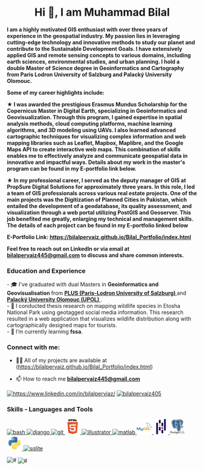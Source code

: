 
<h1 align="center">Hi 👋, I am Muhammad Bilal </h1>
<h4 align="left">I am a highly motivated GIS enthusiast with over three years of experience in the geospatial industry. My passion lies in leveraging cutting-edge technology and innovative methods to study our planet and contribute to the Sustainable Development Goals. I have extensively applied GIS and remote sensing concepts to various domains, including earth sciences, environmental studies, and urban planning. I hold a double Master of Science degree in Geoinformatics and Cartography from Paris Lodron University of Salzburg and Palacký University Olomouc.

Some of my career highlights include:

★ I was awarded the prestigious Erasmus Mundus Scholarship for the Copernicus Master in Digital Earth, specializing in Geoinformatics and Geovisualization. Through this program, I gained expertise in spatial analysis methods, cloud computing platforms, machine learning algorithms, and 3D modeling using UAVs. I also learned advanced cartographic techniques for visualizing complex information and web mapping libraries such as Leaflet, Mapbox, Maplibre, and the Google Maps API to create interactive web maps. This combination of skills enables me to effectively analyze and communicate geospatial data in innovative and impactful ways. Details about my work in the master's program can be found in my E-portfolio link below.

★ In my professional career, I served as the deputy manager of GIS at PropSure Digital Solutions for approximately three years. In this role, I led a team of GIS professionals across various real estate projects. One of the main projects was the Digitization of Planned Cities in Pakistan, which entailed the development of a geodatabase, its quality assessment, and visualization through a web portal utilizing PostGIS and Geoserver. This job benefited me greatly, enlarging my technical and management skills. The details of each project can be found in my E-portfolio linked below

E-Portfolio Link: https://bilalpervaiz.github.io/Bilal_Portfolio/index.html

Feel free to reach out on LinkedIn or via email at bilalpervaiz445@gmail.com to discuss and share common interests.</h4>

<div>
  <h3 align="left">Education and Experience</h3>
  <p align="left">
    - 🎓 I've graduated with dual Masters in <strong> Geoinformatics and Geovisualisation </strong> from  
    <a href="https://www.plus.ac.at/?lang=en" target="blank" rel="noreferrer">
      <strong> PLUS (Paris-Lodron University of Salzburg) </strong>
    </a>
    and
    <a href="https://www.upol.cz/en/" target="blank" rel="noreferrer">
      <strong>Palacký 
University Olomouc (UPOL) </strong>
    </a>.
    <br/>
    - 🔭 I conducted thesis research on mapping wildlife species in Etosha National 
Park using geotagged social media information. This research resulted in a web application that 
visualizes wildlife distribution along with cartographically designed maps for tourists</strong>.
    <br/>
    - 🌱 I’m currently learning <strong>fssa</strong>.
  </p>
</div>


<h3 align="left">Connect with me:</h3>
<p align="left">

- 👨‍💻 All of my projects are available at (https://bilalpervaiz.github.io/Bilal_Portfolio/index.html)

- 📫 How to reach me **bilalpervaiz445@gmail.com**

<a href="https://www.linkedin.com/in/bilalperviaz/" target="blank"><img align="center" src="https://raw.githubusercontent.com/rahuldkjain/github-profile-readme-generator/master/src/images/icons/Social/linked-in-alt.svg" alt="https://www.linkedin.com/in/bilalperviaz/" height="30" width="40" /></a>
<a href="https://instagram.com/bilalpervaiz405" target="blank"><img align="center" src="https://raw.githubusercontent.com/rahuldkjain/github-profile-readme-generator/master/src/images/icons/Social/instagram.svg" alt="bilalpervaiz405" height="30" width="40" /></a>
</p>

<div>
  <h3 align="left">Skills - Languages and Tools</h3>
  <p align="left">
    <a href="https://www.gnu.org/software/bash/" target="blank" rel="noreferrer">
      <img src="https://www.vectorlogo.zone/logos/gnu_bash/gnu_bash-icon.svg" alt="bash" width="40" height="40"/>
    </a>
    <a href="https://www.djangoproject.com/" target="blank" rel="noreferrer">
      <img src="https://cdn.worldvectorlogo.com/logos/django.svg" alt="django" width="40" height="40"/>
    </a>
    <a href="https://git-scm.com/" target="blank" rel="noreferrer">
      <img src="https://www.vectorlogo.zone/logos/git-scm/git-scm-icon.svg" alt="git" width="40" height="40"/>
    </a>
    <a href="https://www.w3.org/html/" target="blank" rel="noreferrer">
      <img src="https://raw.githubusercontent.com/devicons/devicon/master/icons/html5/html5-original-wordmark.svg" alt="html5" width="40" height="40"/>
    </a>
    <a href="https://www.adobe.com/in/products/illustrator.html" target="blank" rel="noreferrer">
      <img src="https://www.vectorlogo.zone/logos/adobe_illustrator/adobe_illustrator-icon.svg" alt="illustrator" width="40" height="40"/>
    </a>
    <a href="https://www.mathworks.com/" target="blank" rel="noreferrer">
      <img src="https://upload.wikimedia.org/wikipedia/commons/2/21/Matlab_Logo.png" alt="matlab" width="40" height="40"/>
    </a>
    <a href="https://www.mysql.com/" target="blank" rel="noreferrer">
      <img src="https://raw.githubusercontent.com/devicons/devicon/master/icons/mysql/mysql-original-wordmark.svg" alt="mysql" width="40" height="40"/>
    </a>
    <a href="https://pandas.pydata.org/" target="blank" rel="noreferrer">
      <img src="https://raw.githubusercontent.com/devicons/devicon/2ae2a900d2f041da66e950e4d48052658d850630/icons/pandas/pandas-original.svg" alt="pandas" width="40" height="40"/>
    </a>
    <a href="https://www.postgresql.org" target="blank" rel="noreferrer">
      <img src="https://raw.githubusercontent.com/devicons/devicon/master/icons/postgresql/postgresql-original-wordmark.svg" alt="postgresql" width="40" height="40"/>
    </a>
    <a href="https://www.python.org" target="blank" rel="noreferrer">
      <img src="https://raw.githubusercontent.com/devicons/devicon/master/icons/python/python-original.svg" alt="python" width="40" height="40"/>
    </a>
    <a href="https://www.sqlite.org/" target="blank" rel="noreferrer">
      <img src="https://www.vectorlogo.zone/logos/sqlite/sqlite-icon.svg" alt="sqlite" width="40" height="40"/>
    </a>
  </p>
</div>


<p><img align="left" src="https://github-readme-stats.vercel.app/api/top-langs?username=bilalpervaiz&show_icons=true&locale=en&layout=compact" alt="#" /></p>

<p>&nbsp;<img align="center" src="https://github-readme-stats.vercel.app/api?username=bilalpervaiz&show_icons=true&locale=en" alt="#" /></p>
